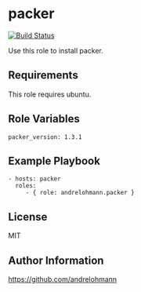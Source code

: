 packer
======

[![Build Status](https://travis-ci.org/andrelohmann/ansible-role-packer.svg?branch=master)](https://travis-ci.org/andrelohmann/ansible-role-packer)

Use this role to install packer.

Requirements
------------

This role requires ubuntu.

Role Variables
--------------

    packer_version: 1.3.1

Example Playbook
----------------

    - hosts: packer
      roles:
         - { role: andrelohmann.packer }

License
-------

MIT

Author Information
------------------

https://github.com/andrelohmann
